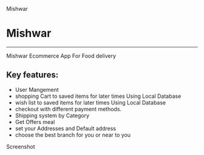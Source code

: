 Mishwar
# Mishwar


-----------
Mishwar Ecommerce App For Food delivery  

<!--Live Website preview
-----------
* (https://www.marketawy.com/sitaf4/) 
-->
 Key features: 
-----------
* User Mangement
* shopping Cart to saved items for later times Using Local Database
* wish list to saved items for later times Using Local Database
* checkout with different payment methods.
* Shipping system by Category 
* Get Offers meal
* set your Addresses and Default address 
* choose the best branch for you or near to you 

Screenshot
